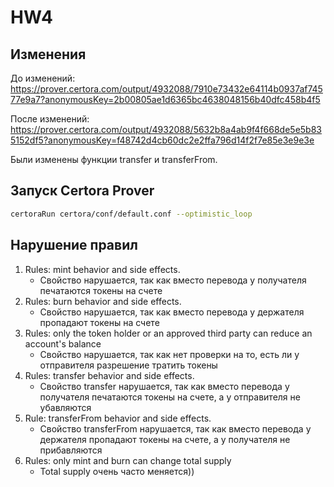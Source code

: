# HW4
## Изменения

До изменений: https://prover.certora.com/output/4932088/7910e73432e64114b0937af74577e9a7?anonymousKey=2b00805ae1d6365bc4638048156b40dfc458b4f5

После изменений: https://prover.certora.com/output/4932088/5632b8a4ab9f4f668de5e5b835152df5?anonymousKey=f48742d4cb60dc2e2ffa796d14f2f7e85e3e9e3e

Были изменены функции transfer и transferFrom.

## Запуск Certora Prover

```bash
certoraRun certora/conf/default.conf --optimistic_loop
```

## Нарушение правил
1. Rules: mint behavior and side effects.
    - Свойство нарушается, так как вместо перевода у получателя печатаются токены на счете
2. Rules: burn behavior and side effects.
   - Свойство нарушается, так как вместо перевода у держателя пропадают токены на счете
3. Rules: only the token holder or an approved third party can reduce an account's balance
   - Свойство нарушается, так как нет проверки на то, есть ли у отправителя разрешение тратить токены
4. Rules: transfer behavior and side effects.
   - Свойство transfer нарушается, так как вместо перевода у получателя печатаются токены на счете, а у отправителя не убавляются
5. Rule: transferFrom behavior and side effects.
   - Свойство transferFrom нарушается, так как вместо перевода у держателя пропадают токены на счете, а у получателя не прибавляются
6. Rules: only mint and burn can change total supply
   - Total supply очень часто меняется))